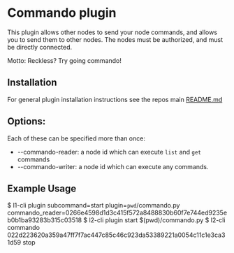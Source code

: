 # Commando plugin

This plugin allows other nodes to send your node commands, and allows you
to send them to other nodes.  The nodes must be authorized, and must be
directly connected.

Motto: Reckless?  Try going commando!

## Installation

For general plugin installation instructions see the repos main
[README.md](https://github.com/lightningd/plugins/blob/master/README.md#Installation)

## Options:

Each of these can be specified more than once:

* --commando-reader: a node id which can execute `list` and `get` commands
* --commando-writer: a node id which can execute any commands.

## Example Usage

$ l1-cli plugin subcommand=start plugin=`pwd`/commando.py commando_reader=0266e4598d1d3c415f572a8488830b60f7e744ed9235eb0b1ba93283b315c03518
$ l2-cli plugin start $(pwd)/commando.py
$ l2-cli commando 022d223620a359a47ff7f7ac447c85c46c923da53389221a0054c11c1e3ca31d59 stop


